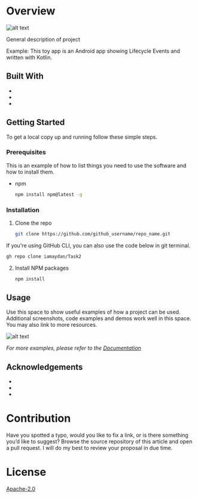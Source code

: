 # Overview
![alt text](https://appradar.com/wp-content/uploads/evernote-dark-mode-app-screenshots-1024x732.png)

General description of project

Example: This toy app is an Android app showing Lifecycle Events and written with Kotlin.


## Built With

* []()
* []()
* []()


## Getting Started

To get a local copy up and running follow these simple steps.

### Prerequisites

This is an example of how to list things you need to use the software and how to install them.
* npm
  ```sh
  npm install npm@latest -g
  ```

### Installation

1. Clone the repo
   ```sh
   git clone https://github.com/github_username/repo_name.git
   ```
   
   
If you're using GitHub CLI, you can also use the code below in git terminal.

```bash
gh repo clone iamaydan/Task2
```

2. Install NPM packages
   ```sh
   npm install
   ```


## Usage

Use this space to show useful examples of how a project can be used. Additional screenshots, code examples and demos work well in this space. You may also link to more resources.

![alt text](https://appradar.com/wp-content/uploads/evernote-dark-mode-app-screenshots-1024x732.png)

_For more examples, please refer to the [Documentation](https://example.com)_


## Acknowledgements

* []()
* []()
* []()


# Contribution

Have you spotted a typo, would you like to fix a link, or is there something you’d like to suggest? Browse the source repository of this article and open a pull request. I will do my best to review your proposal in due time.


# License

[Apache-2.0](http://www.apache.org/licenses/LICENSE-2.0)    
